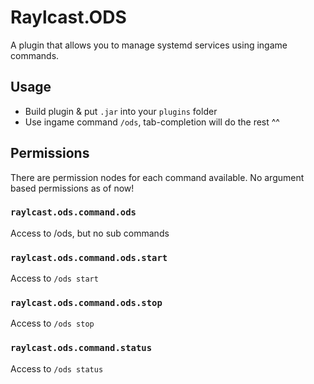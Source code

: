 # Raylcast.ODS
A plugin that allows you to manage systemd services using ingame commands.

## Usage
- Build plugin & put `.jar` into your `plugins` folder
- Use ingame command `/ods`, tab-completion will do the rest ^^

## Permissions
There are permission nodes for each command available. No argument based permissions as of now!

### `raylcast.ods.command.ods`
Access to /ods, but no sub commands

### `raylcast.ods.command.ods.start`
Access to `/ods start`
### `raylcast.ods.command.ods.stop`
Access to `/ods stop`
### `raylcast.ods.command.status`
Access to `/ods status`

